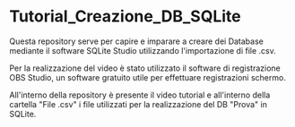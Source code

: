 # Tutorial_Creazione_DB_SQLite
Questa repository serve per capire e imparare a creare dei Database mediante il software SQLite Studio utilizzando l'importazione di file .csv.

Per la realizzazione del video è stato utilizzato il software di registrazione OBS Studio, un software gratuito utile per effettuare registrazioni schermo.

All'interno della repository è presente il video tutorial e all'interno della cartella "File .csv" i file utilizzati per la realizzazione del DB "Prova" in SQLite.
